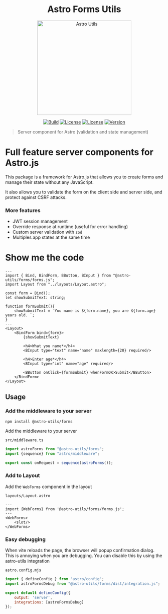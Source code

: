 <div align="center">

# Astro Forms Utils

<img src="./assets/logo.rounded.png" alt="Astro Utils" height="300px"/>


[![Build](https://github.com/withastro-utils/utils/actions/workflows/release.yml/badge.svg)](https://github.com/withastro-utils/utils/actions/workflows/build.yml)
[![License](https://badgen.net/badge/color/MIT/green?label=license)](https://www.npmjs.com/package/@astro-utils/forms)
[![License](https://badgen.net/badge/color/TypeScript/blue?label=types)](https://www.npmjs.com/package/@astro-utils/forms)
[![Version](https://badgen.net/npm/v/@astro-utils/forms)](https://www.npmjs.com/package/@astro-utils/forms)
</div>

> Server component for Astro (validation and state management)


# Full feature server components for Astro.js

This package is a framework for Astro.js that allows you to create forms and manage their state without any JavaScript.

It also allows you to validate the form on the client side and server side, and protect against CSRF attacks.

### More features
- JWT session management
- Override response at runtime (useful for error handling)
- Custom server validation with `zod`
- Multiples app states at the same time

# Show me the code
```astro
---
import { Bind, BindForm, BButton, BInput } from "@astro-utils/forms/forms.js";
import Layout from "../layouts/Layout.astro";

const form = Bind();
let showSubmitText: string;

function formSubmit(){
    showSubmitText = `You name is ${form.name}, you are ${form.age} years old. `;
}
---
<Layout>
    <BindForm bind={form}>
        {showSubmitText}
        
        <h4>What you name*</h4>
        <BInput type="text" name="name" maxlength={20} required/>
    
        <h4>Enter age*</h4>
        <BInput type="int" name="age" required/>
    
        <BButton onClick={formSubmit} whenFormOK>Submit</BButton>
    </BindForm>
</Layout>
```

## Usage

### Add the middleware to your server

```
npm install @astro-utils/forms
```

Add the middleware to your server


`src/middleware.ts`
```ts
import astroForms from "@astro-utils/forms";
import {sequence} from "astro/middleware";

export const onRequest = sequence(astroForms());
```

### Add to Layout
Add the `WebForms` component in the layout

`layouts/Layout.astro`
```astro
---
import {WebForms} from '@astro-utils/forms/forms.js';
---
<WebForms>
    <slot/>
</WebForms>
```

### Easy debugging
When vite reloads the page, the browser will popup confirmation dialog. This is annoying when you are debugging. You can disable this by using the astro-utils integration

`astro.config.mjs`
```js
import { defineConfig } from 'astro/config';
import astroFormsDebug from "@astro-utils/forms/dist/integration.js";

export default defineConfig({
    output: 'server',
    integrations: [astroFormsDebug]
});
```

